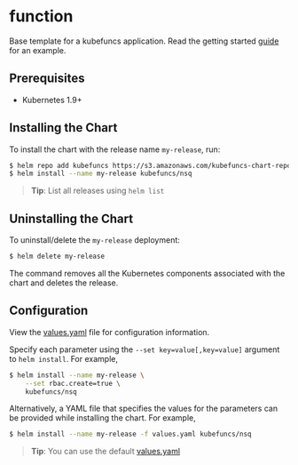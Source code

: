 # function

Base template for a kubefuncs application. Read the getting started [guide](../README.md) for an example.

## Prerequisites

- Kubernetes 1.9+

## Installing the Chart

To install the chart with the release name `my-release`, run:

```bash
$ helm repo add kubefuncs https://s3.amazonaws.com/kubefuncs-chart-repository
$ helm install --name my-release kubefuncs/nsq
```

> **Tip**: List all releases using `helm list`

## Uninstalling the Chart

To uninstall/delete the `my-release` deployment:

```bash
$ helm delete my-release
```

The command removes all the Kubernetes components associated with the chart and deletes the release.

## Configuration

View the [values.yaml](values.yaml) file for configuration information.

Specify each parameter using the `--set key=value[,key=value]` argument to `helm install`. For example,

```bash
$ helm install --name my-release \
    --set rbac.create=true \
    kubefuncs/nsq
```

Alternatively, a YAML file that specifies the values for the parameters can be provided while installing the chart. For example,

```bash
$ helm install --name my-release -f values.yaml kubefuncs/nsq
```

> **Tip**: You can use the default [values.yaml](values.yaml)
